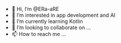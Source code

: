 - 👋 Hi, I’m @ERa-aRE
- 👀 I’m interested in app development and AI
- 🌱 I’m currently learning Kotlin
- 💞️ I’m looking to collaborate on ...
- 📫 How to reach me ...

<!---
ERa-aRE/ERa-aRE is a ✨ special ✨ repository because its `README.md` (this file) appears on your GitHub profile.
You can click the Preview link to take a look at your changes.
--->
